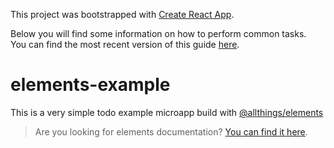 This project was bootstrapped with [Create React App](https://github.com/facebookincubator/create-react-app).

Below you will find some information on how to perform common tasks.<br>
You can find the most recent version of this guide [here](https://github.com/facebookincubator/create-react-app/blob/master/packages/react-scripts/template/README.md).

# elements-example

This is a very simple todo example microapp build with [@allthings/elements](https://github.com/allthings/elements)

> Are you looking for elements documentation? [You can find it here](https://allthings.github.io/elements/).
